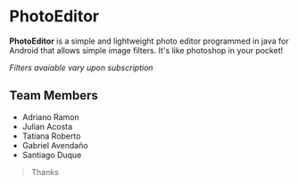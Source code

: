 # PhotoEditor

**PhotoEditor** is a simple and lightweight photo editor programmed in java for Android that allows simple image filters. It's like photoshop in your pocket!

*Filters avaiable vary upon subscription*

Team Members
---
* Adriano Ramon
* Julian Acosta
* Tatiana Roberto
* Gabriel Avendaño
* Santiago Duque


> Thanks

